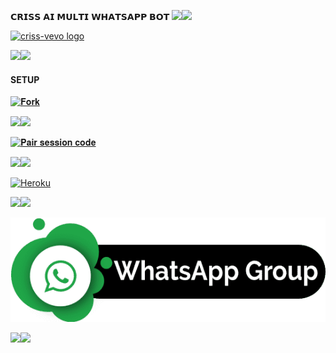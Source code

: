    𝗖𝗥𝗜𝗦𝗦 𝗔𝗜 𝗠𝗨𝗟𝗧𝗜 𝗪𝗛𝗔𝗧𝗦𝗔𝗣𝗣 𝗕𝗢𝗧
<a><img src='https://i.imgur.com/LyHic3i.gif'/></a><a><img src='https://i.imgur.com/LyHic3i.gif'/></a>

<p align="left">
  <a href="https://github.com/criss-vevo">
    <img alt="criss-vevo logo"  src="https://files.catbox.moe/b4khnd.jpg">
  </a>
</p>

<a><img src='https://i.imgur.com/LyHic3i.gif'/></a><a><img src='https://i.imgur.com/LyHic3i.gif'/></a>


#### SETUP 


<p align="left">
<a href="https://github.com/criss-vevo/CRISS-AI/fork"><img src="https://img.shields.io/badge/Fork-white" alt="𝐅𝐨𝐫𝐤" width="100"></a>


<a><img src='https://i.imgur.com/LyHic3i.gif'/></a><a><img src='https://i.imgur.com/LyHic3i.gif'/></a>

 <p align="left">
<a href="https://criss-ai.onrender.com"><img src="https://img.shields.io/badge/Pair%20session%20code-white" alt="𝐏𝐚𝐢𝐫 𝐬𝐞𝐬𝐬𝐢𝐨𝐧 𝐜𝐨𝐝𝐞" width="300"></a>


<a><img src='https://i.imgur.com/LyHic3i.gif'/></a><a><img src='https://i.imgur.com/LyHic3i.gif'/></a>


<p align="left">
<a href="https://criss-ai.vercel.app" target="_blank"><img title="DEPLOY-ON HEROKU" src="https://img.shields.io/badge/DEPLOY%20ON%20HEROKU-white" alt="Heroku" width="300"></a>
</p>
  
<a><img src='https://i.imgur.com/LyHic3i.gif'/></a><a><img src='https://i.imgur.com/LyHic3i.gif'/></a>


  

[![JOIN WHATSAPP GROUP](https://raw.githubusercontent.com/Neeraj-x0/Neeraj-x0/main/photos/suddidina-join-whatsapp.png)](https://whatsapp.com/channel/0029Vb0HIV2G3R3s2II4181g)

 
<a><img src='https://i.imgur.com/LyHic3i.gif'/></a><a><img src='https://i.imgur.com/LyHic3i.gif'/></a>

